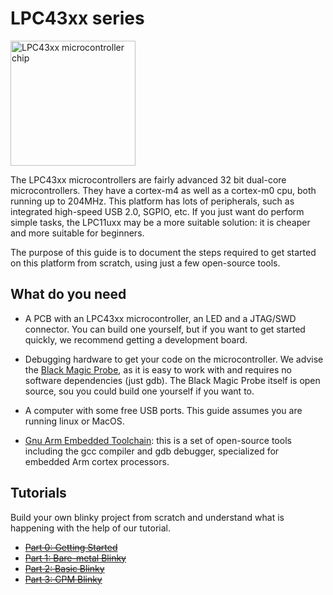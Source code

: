 # LPC43xx series

<img src="img/lpc11uxx.jpg" alt="LPC43xx microcontroller chip" width="200">

The LPC43xx microcontrollers are fairly advanced 32 bit dual-core microcontrollers. They have a cortex-m4 as well as a cortex-m0 cpu, both running up to 204MHz. This platform has lots of peripherals, such as integrated high-speed USB 2.0, SGPIO, etc. If you just want do perform simple tasks, the LPC11uxx may be a more suitable solution: it is cheaper and more suitable for beginners.

The purpose of this guide is to document the steps required to get started on this platform from scratch, using just a few open-source tools.

## What do you need

* A PCB with an LPC43xx microcontroller, an LED and a JTAG/SWD connector. You can build one yourself, but if you want to get started quickly, we recommend getting a development board.

* Debugging hardware to get your code on the microcontroller. We advise the [Black Magic Probe](https://github.com/blacksphere/blackmagic/wiki), as it is easy to work with and requires no software dependencies (just gdb). The Black Magic Probe itself is open source, sou you could build one yourself if you want to.

* A computer with some free USB ports. This guide assumes you are running linux or MacOS.

* [Gnu Arm Embedded Toolchain](https://developer.arm.com/open-source/gnu-toolchain/gnu-rm/downloads): this is a set of open-source tools including the gcc compiler and gdb debugger, specialized for embedded Arm cortex processors.


## Tutorials

Build your own blinky project from scratch and understand what is happening with the help of our tutorial.

* ~~[Part 0: Getting Started](./getting_started)~~
* ~~[Part 1: Bare-metal Blinky](./tutorial_part1)~~
* ~~[Part 2: Basic Blinky](./tutorial_part2)~~
* ~~[Part 3: CPM Blinky](./tutorial_part3)~~
